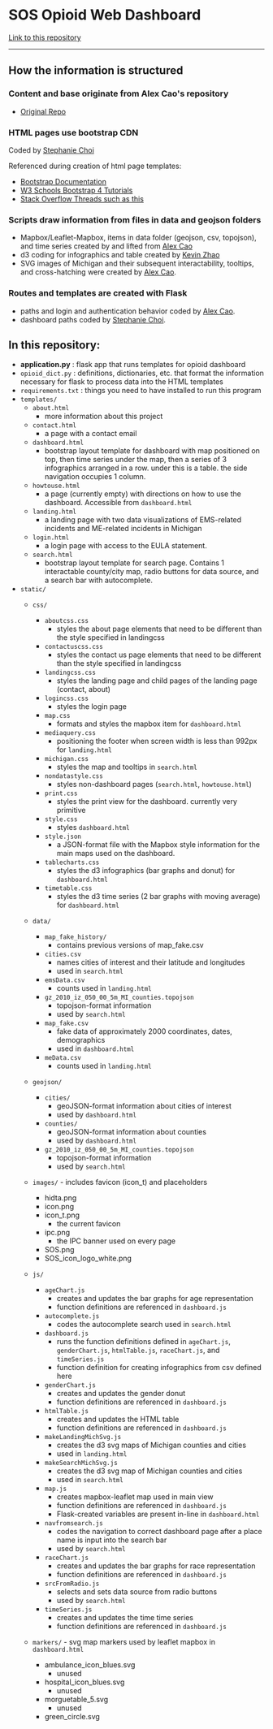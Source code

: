 # SOS Opioid Web Dashboard

[Link to this repository](https://github.com/choisteph/SOSFlaskDashboard)

---
## How the information is structured

### Content and base originate from Alex Cao's repository
  - [Original Repo](https://github.com/caocscar/opioid-web)

### HTML pages use bootstrap CDN
Coded by [Stephanie Choi](https://github.com/choisteph)

Referenced during creation of html page templates:
  - [Bootstrap Documentation](https://getbootstrap.com/docs/4.3/getting-started/introduction/)
  - [W3 Schools Bootstrap 4 Tutorials](https://www.w3schools.com/bootstrap4/bootstrap_get_started.asp)
  - [Stack Overflow Threads such as this](https://stackoverflow.com/questions/29258382/bootstrap-align-divs-to-top-middle-and-bottom)


### Scripts draw information from files in data and geojson folders
  - Mapbox/Leaflet-Mapbox, items in data folder (geojson, csv, topojson), and time series created by and lifted from [Alex Cao](https://github.com/caocscar)
  - d3 coding for infographics and table created by [Kevin Zhao](https://github.com/kevinzhao07)
  - SVG images of Michigan and their subsequent interactability, tooltips, and cross-hatching were created by [Alex Cao](https://github.com/caocscar).

### Routes and templates are created with Flask
  -  paths and login and authentication behavior coded by [Alex Cao](https://github.com/caocscar).
  -  dashboard paths coded by [Stephanie Choi](https://github.com/choisteph).

## In this repository:
- **application.py** : flask app that runs templates for opioid dashboard
- `opioid_dict.py` : definitions, dictionaries, etc. that format the information necessary for flask to process data into the HTML templates
- `requirements.txt` : things you need to have installed to run this program
- `templates/`
    - `about.html`
        - more information about this project
    - `contact.html`
        - a page with a contact email
    - `dashboard.html`
        - bootstrap layout template for dashboard with map positioned on top, then time series under the map, then a series of 3 infographics arranged in a row. under this is a table. the side navigation occupies 1 column.
    - `howtouse.html`
        - a page (currently empty) with directions on how to use the dashboard. Accessible from `dashboard.html`
    - `landing.html`
        - a landing page with two data visualizations of EMS-related incidents and ME-related incidents in Michigan
    - `login.html`
        - a login page with access to the EULA statement.
    - `search.html`
        - bootstrap layout template for search page. Contains 1 interactable county/city map, radio buttons for data source, and a search bar with autocomplete.
- `static/`
    - `css/`
        - `aboutcss.css`
            - styles the about page elements that need to be different than the style specified in landingcss
        - `contactuscss.css`
            - styles the contact us page elements that need to be different than the style specified in landingcss
        - `landingcss.css`
            - styles the landing page and child pages of the landing page (contact, about)
        - `logincss.css`
            - styles the login page
        - `map.css`
            - formats and styles the mapbox item for `dashboard.html`
        - `mediaquery.css`
            - positioning the footer when screen width is less than 992px for `landing.html`
        - `michigan.css`
            - styles the map and tooltips in `search.html`
        - `nondatastyle.css`
            - styles non-dashboard pages (`search.html`, `howtouse.html`)
        - `print.css`
            - styles the print view for the dashboard. currently very primitive
        - `style.css`
            - styles `dashboard.html`
        - `style.json`
            - a JSON-format file with the Mapbox style information for the main maps used on the dashboard.
        - `tablecharts.css`
            - styles the d3 infographics (bar graphs and donut) for `dashboard.html`
        - `timetable.css`
            - styles the d3 time series (2 bar graphs with moving average) for `dashboard.html`
    - `data/`
        - `map_fake_history/`
            - contains previous versions of map_fake.csv
        - `cities.csv`
            - names cities of interest and their latitude and longitudes
            - used in `search.html`
        - `emsData.csv`
            - counts used in `landing.html`
        - `gz_2010_iz_050_00_5m_MI_counties.topojson`
            - topojson-format information
            - used by `search.html`
        - `map_fake.csv`
            - fake data of approximately 2000 coordinates, dates, demographics
            - used in `dashboard.html`
        - `meData.csv`
            - counts used in `landing.html`
    - `geojson/`
        - `cities/`
            - geoJSON-format information about cities of interest
            - used by `dashboard.html`
        - `counties/`
            - geoJSON-format information about counties
            - used by `dashboard.html`
        - `gz_2010_iz_050_00_5m_MI_counties.topojson`
            - topojson-format information
            - used by `search.html`

    - `images/` - includes favicon (icon_t) and placeholders
        - hidta.png
        - icon.png
        - icon_t.png
            - the current favicon
        - ipc.png
            - the IPC banner used on every page
        - SOS.png
        - SOS_icon_logo_white.png
    - `js/`
        - `ageChart.js`
            - creates and updates the bar graphs for age representation
            - function definitions are referenced in `dashboard.js`
        - `autocomplete.js`
            - codes the autocomplete search used in `search.html`
        - `dashboard.js`
            - runs the function definitions defined in `ageChart.js`, `genderChart.js`, `htmlTable.js`, `raceChart.js`, and `timeSeries.js`
            - function definition for creating infographics from csv defined here
        - `genderChart.js`
            - creates and updates the gender donut
            - function definitions are referenced in `dashboard.js`
        - `htmlTable.js`
            - creates and updates the HTML table
            - function definitions are referenced in `dashboard.js`  
        - `makeLandingMichSvg.js`
            - creates the d3 svg maps of Michigan counties and cities
            - used in `landing.html`    
        - `makeSearchMichSvg.js`
            - creates the d3 svg map of Michigan counties and cities
            - used in `search.html`
        - `map.js`
            - creates mapbox-leaflet map used in main view
            - function definitions are referenced in `dashboard.js`
            - Flask-created variables are present in-line in `dashboard.html`
        - `navfromsearch.js`
            - codes the navigation to correct dashboard page after a place name is input into the search bar
            - used by `search.html`
        - `raceChart.js`
            - creates and updates the bar graphs for race representation
            - function definitions are referenced in `dashboard.js`
        - `srcFromRadio.js`
            - selects and sets data source from radio buttons
            - used by `search.html`
        - `timeSeries.js`
            - creates and updates the time time series
            - function definitions are referenced in `dashboard.js`
    - `markers/` - svg map markers used by leaflet mapbox in `dashboard.html`
        - ambulance_icon_blues.svg
            - unused
        - hospital_icon_blues.svg
            - unused
        - morguetable_5.svg
            - unused
        - green_circle.svg
